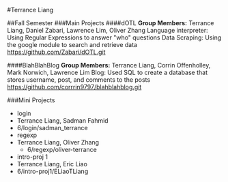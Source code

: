 #Terrance Liang

##Fall Semester
###Main Projects
####dOTL
**Group Members:** Terrance Liang, Daniel Zabari, Lawrence Lim, Oliver Zhang
Language interpreter: Using Regular Expressions to answer "who" questions
Data Scraping: Using the google module to search and retrieve data
https://github.com/Zabari/dOTL.git

####BlahBlahBlog
**Group Members:** Terrance Liang, Corrin Offenholley, Mark Norwich, Lawrence Lim
Blog: Used SQL to create a database that stores username, post, and comments to the posts
https://github.com/corrrin9797/blahblahblog.git

###Mini Projects
 * login
  * Terrance Liang, Sadman Fahmid
  * 6/login/sadman_terrance
 * regexp
  * Terrance Liang, Oliver Zhang 
	* 6/regexp/oliver-terrance
 * intro-proj 1
  * Terrance Liang, Eric Liao
  * 6/intro-proj1/ELiaoTLiang
